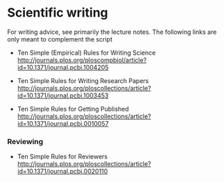 # Scientific writing

For writing advice, see primarily the lecture notes. The following links are only meant to complement the script



* Ten Simple (Empirical) Rules for Writing Science http://journals.plos.org/ploscompbiol/article?id=10.1371/journal.pcbi.1004205

* Ten Simple Rules for Writing Research Papers http://journals.plos.org/ploscollections/article?id=10.1371/journal.pcbi.1003453

* Ten Simple Rules for Getting Published  http://journals.plos.org/ploscollections/article?id=10.1371/journal.pcbi.0010057





### Reviewing 


* Ten Simple Rules for Reviewers http://journals.plos.org/ploscollections/article?id=10.1371/journal.pcbi.0020110


